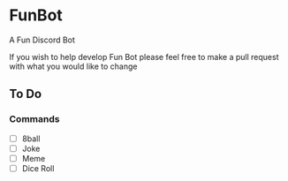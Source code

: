 # FunBot
A Fun Discord Bot

If you wish to help develop Fun Bot please feel free to make a pull request with what you would like to change


## To Do

### Commands
- [ ] 8ball
- [ ] Joke
- [ ] Meme
- [ ] Dice Roll
